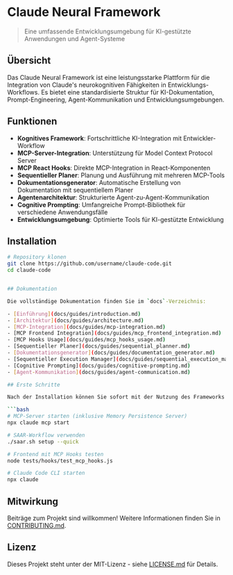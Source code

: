 # Claude Neural Framework

> Eine umfassende Entwicklungsumgebung für KI-gestützte Anwendungen und Agent-Systeme

## Übersicht

Das Claude Neural Framework ist eine leistungsstarke Plattform für die Integration von Claude's neurokognitiven Fähigkeiten in Entwicklungs-Workflows. Es bietet eine standardisierte Struktur für KI-Dokumentation, Prompt-Engineering, Agent-Kommunikation und Entwicklungsumgebungen.

## Funktionen

- **Kognitives Framework**: Fortschrittliche KI-Integration mit Entwickler-Workflow
- **MCP-Server-Integration**: Unterstützung für Model Context Protocol Server
- **MCP React Hooks**: Direkte MCP-Integration in React-Komponenten
- **Sequentieller Planer**: Planung und Ausführung mit mehreren MCP-Tools
- **Dokumentationsgenerator**: Automatische Erstellung von Dokumentation mit sequentiellem Planer
- **Agentenarchitektur**: Strukturierte Agent-zu-Agent-Kommunikation
- **Cognitive Prompting**: Umfangreiche Prompt-Bibliothek für verschiedene Anwendungsfälle
- **Entwicklungsumgebung**: Optimierte Tools für KI-gestützte Entwicklung

## Installation

```bash
# Repository klonen
git clone https://github.com/username/claude-code.git
cd claude-code


## Dokumentation

Die vollständige Dokumentation finden Sie im `docs`-Verzeichnis:

- [Einführung](docs/guides/introduction.md)
- [Architektur](docs/guides/architecture.md)
- [MCP-Integration](docs/guides/mcp-integration.md)
- [MCP Frontend Integration](docs/guides/mcp_frontend_integration.md)
- [MCP Hooks Usage](docs/guides/mcp_hooks_usage.md)
- [Sequentieller Planer](docs/guides/sequential_planner.md)
- [Dokumentationsgenerator](docs/guides/documentation_generator.md)
- [Sequentieller Execution Manager](docs/guides/sequential_execution_manager.md)
- [Cognitive Prompting](docs/guides/cognitive-prompting.md)
- [Agent-Kommunikation](docs/guides/agent-communication.md)

## Erste Schritte

Nach der Installation können Sie sofort mit der Nutzung des Frameworks beginnen:

```bash
# MCP-Server starten (inklusive Memory Persistence Server)
npx claude mcp start

# SAAR-Workflow verwenden
./saar.sh setup --quick

# Frontend mit MCP Hooks testen
node tests/hooks/test_mcp_hooks.js

# Claude Code CLI starten
npx claude
```

## Mitwirkung

Beiträge zum Projekt sind willkommen! Weitere Informationen finden Sie in [CONTRIBUTING.md](CONTRIBUTING.md).

## Lizenz

Dieses Projekt steht unter der MIT-Lizenz - siehe [LICENSE.md](LICENSE.md) für Details.
